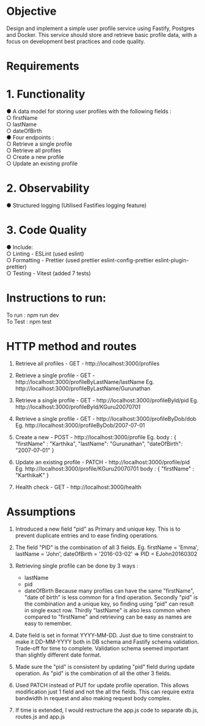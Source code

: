 # Objective

Design and implement a simple user profile service using Fastify, Postgres and Docker. This
service should store and retrieve basic profile data, with a focus on development best
practices and code quality.

# Requirements

# 1. Functionality

● A data model for storing user profiles with the following fields :  
    ○ firstName  
    ○ lastName  
    ○ dateOfBirth  
● Four endpoints :  
    ○ Retrieve a single profile  
    ○ Retrieve all profiles  
    ○ Create a new profile  
    ○ Update an existing profile  

# 2. Observability

● Structured logging (Utilised Fastifies logging feature)

# 3. Code Quality

● Include:  
    ○ Linting - ESLint (used eslint)  
    ○ Formatting - Prettier (used prettier eslint-config-prettier eslint-plugin-prettier)  
    ○ Testing - Vitest (added 7 tests)  

# Instructions to run:  
To run : npm run dev  
To Test : npm test  

#  HTTP method and routes
1. Retrieve all profiles - GET - http://localhost:3000/profiles

2. Retrieve a single profile - GET - http://localhost:3000/profileByLastName/lastName
    Eg. http://localhost:3000/profileByLastName/Gurunathan

3. Retrieve a single profile - GET - http://localhost:3000/profileById/pid
    Eg. http://localhost:3000/profileById/KGuru20070701

4. Retrieve a single profile - GET - http://localhost:3000/profileByDob/dob
    Eg. http://localhost:3000/profileByDob/2007-07-01

5. Create a new - POST - http://localhost:3000/profile
    Eg. body : {
            "firstName" : "Karthika",
            "lastName": "Gurunathan",
            "dateOfBirth": "2007-07-01"
        }
6. Update an existing profile - PATCH - http://localhost:3000/profile/pid
    Eg. http://localhost:3000/profile/KGuru20070701
        body : {
            "firstName" : "KarthikaK"
        }
7. Health check - GET - http://localhost:3000/health

# Assumptions
1. Introduced a new field "pid" as Primary and unique key.
   This is to prevent duplicate entries and to ease finding operations.

2. The field "PID" is the combination of all 3 fields.
   Eg. firstName = 'Emma', lastName = 'John', dateOfBirth = '2016-03-02' => PID = EJohn20160302

3. Retrieving single profile can be done by 3 ways :
    - lastName
    - pid
    - dateOfBirth
   Because many profiles can have the same "firstName", "date of birth" is less common for a find operation.
   Secondly "pid" is the combination and a unique key, so finding using "pid" can result in single exact row.
   Thirdly "lastName" is also less common when compared to "firstName" and retrieving can be easy as names are easy to remember.

4. Date field is set in format YYYY-MM-DD. Just due to time constraint to make it DD-MM-YYYY both in DB schema and Fastify schema validation.
   Trade-off for time to complete.
   Validation schema seemed important than slightly different date format.

5. Made sure the "pid" is consistent by updating "pid" field during update operation.
   As "pid" is the combination of all the other 3 fields.

6. Used PATCH instead of PUT for update profile operation.
   This allows modification just 1 field and not the all the fields.
   This can require extra bandwidth in request and also making request body complex. 

7. If time is extended, I would restructure the app.js code to separate db.js, routes.js and app.js

